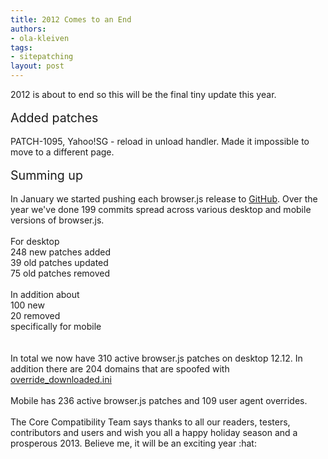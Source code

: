 ```yaml
---
title: 2012 Comes to an End
authors:
- ola-kleiven
tags:
- sitepatching
layout: post
---
```

2012 is about to end so this will be the final tiny update this year.<br/><br/><span style="font-size: 140%">Added patches</span><br/><br/>PATCH-1095, Yahoo!SG - reload in unload handler. Made it impossible to move to a different page.<br/><br/><span style="font-size: 140%">Summing up</span><br/><br/>In January we started pushing each browser.js release to <a href="https://github.com/operasoftware/browserjs/" target="_blank">GitHub</a>. Over the year we&#39;ve done 199 commits spread across various desktop and mobile versions of browser.js.<br/><br/>For desktop<br/>248 new patches added<br/>39 old patches updated<br/>75 old patches removed<br/><br/>In addition about<br/>100 new<br/>20 removed<br/>specifically for mobile<br/><br/><br/>In total we now have 310 active browser.js patches on desktop 12.12. In addition there are 204 domains that are spoofed with <a href="https://github.com/operasoftware/browserjs/blob/master/desktop/spoofs.xml" target="_blank">override_downloaded.ini</a><br/><br/>Mobile has 236 active browser.js patches and 109 user agent overrides.<br/><br/>The Core Compatibility Team says thanks to all our readers, testers, contributors and users and wish you all a happy holiday season and a prosperous 2013. Believe me, it will be an exciting year :hat:
